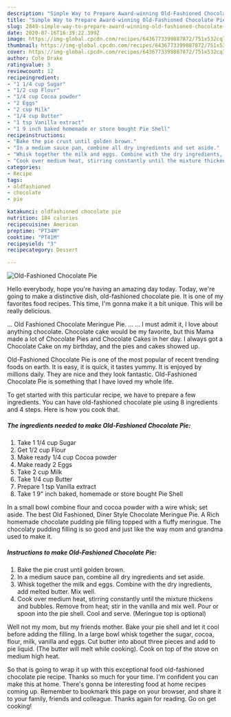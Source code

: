 ```yaml
---
description: "Simple Way to Prepare Award-winning Old-Fashioned Chocolate Pie"
title: "Simple Way to Prepare Award-winning Old-Fashioned Chocolate Pie"
slug: 2849-simple-way-to-prepare-award-winning-old-fashioned-chocolate-pie
date: 2020-07-16T16:39:22.399Z
image: https://img-global.cpcdn.com/recipes/6436773399887872/751x532cq70/old-fashioned-chocolate-pie-recipe-main-photo.jpg
thumbnail: https://img-global.cpcdn.com/recipes/6436773399887872/751x532cq70/old-fashioned-chocolate-pie-recipe-main-photo.jpg
cover: https://img-global.cpcdn.com/recipes/6436773399887872/751x532cq70/old-fashioned-chocolate-pie-recipe-main-photo.jpg
author: Cole Drake
ratingvalue: 3
reviewcount: 12
recipeingredient:
- "1 1/4 cup Sugar"
- "1/2 cup Flour"
- "1/4 cup Cocoa powder"
- "2 Eggs"
- "2 cup Milk"
- "1/4 cup Butter"
- "1 tsp Vanilla extract"
- "1 9 inch baked homemade or store bought Pie Shell"
recipeinstructions:
- "Bake the pie crust until golden brown."
- "In a medium sauce pan, combine all dry ingredients and set aside."
- "Whisk together the milk and eggs. Combine with the dry ingredients, add melted butter. Mix well."
- "Cook over medium heat, stirring constantly until the mixture thickens and bubbles. Remove from heat; stir in the vanilla and mix well. Pour or spoon into the pie shell. Cool and serve. (Meringue top is optional)"
categories:
- Recipe
tags:
- oldfashioned
- chocolate
- pie

katakunci: oldfashioned chocolate pie 
nutrition: 184 calories
recipecuisine: American
preptime: "PT34M"
cooktime: "PT41M"
recipeyield: "3"
recipecategory: Dessert

---
```



![Old-Fashioned Chocolate Pie](https://img-global.cpcdn.com/recipes/6436773399887872/751x532cq70/old-fashioned-chocolate-pie-recipe-main-photo.jpg)

Hello everybody, hope you're having an amazing day today. Today, we're going to make a distinctive dish, old-fashioned chocolate pie. It is one of my favorites food recipes. This time, I'm gonna make it a bit unique. This will be really delicious.

… Old Fashioned Chocolate Meringue Pie. … … I must admit it, I love about anything chocolate. Chocolate cake would be my favorite, but this Mama made a lot of Chocolate Pies and Chocolate Cakes in her day. I always got a Chocolate Cake on my birthday, and the pies and cakes showed up.

Old-Fashioned Chocolate Pie is one of the most popular of recent trending foods on earth. It is easy, it is quick, it tastes yummy. It is enjoyed by millions daily. They are nice and they look fantastic. Old-Fashioned Chocolate Pie is something that I have loved my whole life.


To get started with this particular recipe, we have to prepare a few ingredients. You can have old-fashioned chocolate pie using 8 ingredients and 4 steps. Here is how you cook that.

<!--inarticleads1-->

##### The ingredients needed to make Old-Fashioned Chocolate Pie:

1. Take 1 1/4 cup Sugar
1. Get 1/2 cup Flour
1. Make ready 1/4 cup Cocoa powder
1. Make ready 2 Eggs
1. Take 2 cup Milk
1. Take 1/4 cup Butter
1. Prepare 1 tsp Vanilla extract
1. Take 1 9&#34; inch baked, homemade or store bought Pie Shell


In a small bowl combine flour and cocoa powder with a wire whisk; set aside. The best Old Fashioned, Diner Style Chocolate Meringue Pie. A Rich homemade chocolate pudding pie filling topped with a fluffy meringue. The chocolaty pudding filling is so good and just like the way mom and grandma used to make it. 

<!--inarticleads2-->

##### Instructions to make Old-Fashioned Chocolate Pie:

1. Bake the pie crust until golden brown.
1. In a medium sauce pan, combine all dry ingredients and set aside.
1. Whisk together the milk and eggs. Combine with the dry ingredients, add melted butter. Mix well.
1. Cook over medium heat, stirring constantly until the mixture thickens and bubbles. Remove from heat; stir in the vanilla and mix well. Pour or spoon into the pie shell. Cool and serve. (Meringue top is optional)


Well not my mom, but my friends mother. Bake your pie shell and let it cool before adding the filling. In a large bowl whisk together the sugar, cocoa, flour, milk, vanilla and eggs. Cut butter into about three pieces and add to pie liquid. (The butter will melt while cooking). Cook on top of the stove on medium high heat. 

So that is going to wrap it up with this exceptional food old-fashioned chocolate pie recipe. Thanks so much for your time. I'm confident you can make this at home. There's gonna be interesting food at home recipes coming up. Remember to bookmark this page on your browser, and share it to your family, friends and colleague. Thanks again for reading. Go on get cooking!
